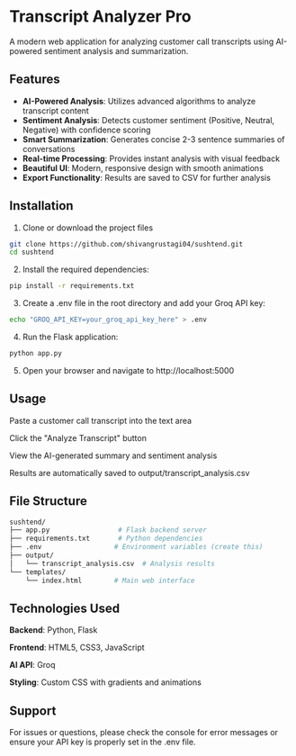 # Transcript Analyzer Pro

A modern web application for analyzing customer call transcripts using AI-powered sentiment analysis and summarization.

## Features

- **AI-Powered Analysis**: Utilizes advanced algorithms to analyze transcript content
- **Sentiment Analysis**: Detects customer sentiment (Positive, Neutral, Negative) with confidence scoring
- **Smart Summarization**: Generates concise 2-3 sentence summaries of conversations
- **Real-time Processing**: Provides instant analysis with visual feedback
- **Beautiful UI**: Modern, responsive design with smooth animations
- **Export Functionality**: Results are saved to CSV for further analysis

## Installation

1. Clone or download the project files
```bash
git clone https://github.com/shivangrustagi04/sushtend.git
cd sushtend
```

2. Install the required dependencies:
```bash
pip install -r requirements.txt
```
3. Create a .env file in the root directory and add your Groq API key:
```bash
echo "GROQ_API_KEY=your_groq_api_key_here" > .env
```
4. Run the Flask application:
```bash
python app.py
```
5. Open your browser and navigate to http://localhost:5000

## Usage
Paste a customer call transcript into the text area

Click the "Analyze Transcript" button

View the AI-generated summary and sentiment analysis

Results are automatically saved to output/transcript_analysis.csv

## File Structure
```bash
sushtend/
├── app.py                 # Flask backend server
├── requirements.txt       # Python dependencies
├── .env                  # Environment variables (create this)
├── output/
│   └── transcript_analysis.csv  # Analysis results
└── templates/
    └── index.html        # Main web interface
```

## Technologies Used
**Backend**: Python, Flask

**Frontend**: HTML5, CSS3, JavaScript

**AI API**: Groq

**Styling**: Custom CSS with gradients and animations

## Support
For issues or questions, please check the console for error messages or ensure your API key is properly set in the .env file.


